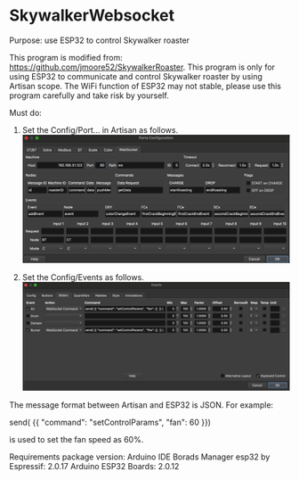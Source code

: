 # SkywalkerWebsocket
Purpose: use ESP32 to control Skywalker roaster

This program is modified from: https://github.com/jmoore52/SkywalkerRoaster. 
This program is only for using ESP32 to communicate and control Skywalker roaster by using Artisan scope. 
The WiFi function of ESP32 may not stable, please use this program carefully and take risk by yourself.

Must do:
1. Set the Config/Port... in Artisan as follows.
![Ports configuration](images/config.jpg)

2. Set the Config/Events as follows.
![Event Slider configuration](images/Slider.jpg)

The message format between Artisan and ESP32 is JSON. For example:

send( {{ "command": "setControlParams",  "fan": 60 }})

is used to set the fan speed as 60%.

Requirements package version:
Arduino IDE Borads Manager
esp32 by Espressif: 2.0.17 
Arduino ESP32 Boards: 2.0.12
